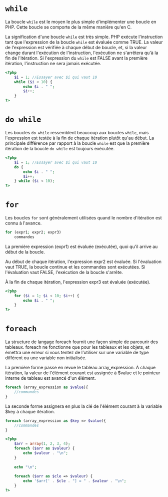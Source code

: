 # `while`
La boucle `while` est le moyen le plus simple d'implémenter une boucle en PHP. Cette boucle se comporte de la même manière qu'en C. 

La signification d'une boucle `while` est très simple. PHP exécute l'instruction tant que l'expression de la boucle `while` est évaluée comme TRUE. La valeur de l'expression est vérifiée à chaque début de boucle, et, si la valeur change durant l'exécution de l'instruction, l'exécution ne s'arrêtera qu'à la fin de l'itération. Si l'expression du `while` est FALSE avant la première itération, l'instruction ne sera jamais exécutée.

```php runnable
<?php
	$i = 1; //Essayer avec $i qui vaut 10
	while ($i < 10) {
		echo $i . " ";
		$i++;
	}
?>
```

# `do while`
Les boucles `do while` ressemblent beaucoup aux boucles `while`, mais l'expression est testée à la fin de chaque itération plutôt qu'au début. La principale différence par rapport à la boucle `while` est que la première itération de la boucle `do while` est toujours exécutée.

```php runnable
<?php
	$i = 1; //Essayer avec $i qui vaut 10
	do {
		echo $i . " ";
		$i++;
	} while ($i < 10);
?>
```

# `for`

Les boucles `for` sont généralement utilisées quand le nombre d'itération est connu à l'avance.

```php
for (expr1; expr2; expr3)
    commandes
```
La première expression (expr1) est évaluée (exécutée), quoi qu'il arrive au début de la boucle.

Au début de chaque itération, l'expression expr2 est évaluée. Si l'évaluation vaut TRUE, la boucle continue et les commandes sont exécutées. Si l'évaluation vaut FALSE, l'exécution de la boucle s'arrête.

À la fin de chaque itération, l'expression expr3 est évaluée (exécutée).

```php runnable
<?php
	for ($i = 1; $i < 10; $i++) {
		echo $i . " ";
	}
?>
```

# `foreach`

La structure de langage foreach fournit une façon simple de parcourir des tableaux. foreach ne fonctionne que pour les tableaux et les objets, et émettra une erreur si vous tentez de l'utiliser sur une variable de type différent ou une variable non initialisée. 

La première forme passe en revue le tableau array_expression. À chaque itération, la valeur de l'élément courant est assignée à $value et le pointeur interne de tableau est avancé d'un élément.

```php
foreach (array_expression as $value){
    //commandes
}
```

La seconde forme assignera en plus la clé de l'élément courant à la variable $key à chaque itération.

```php
foreach (array_expression as $key => $value){
    //commandes
}
```

```php runnable
<?php
	$arr = array(1, 2, 3, 4);
	foreach ($arr as $valeur) {
		echo $valeur . "\n";
	}
	
	echo "\n";
	
	foreach ($arr as $cle => $valeur) {
		echo '$arr[' . $cle . "] = " . $valeur . "\n";
	}	
?>
```